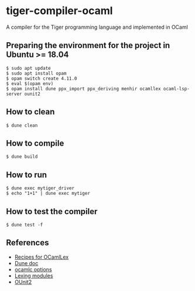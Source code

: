 # tiger-compiler-ocaml

A compiler for the Tiger programming language and implemented in OCaml

## Preparing the environment for the project in Ubuntu >= 18.04

```
$ sudo apt update
$ sudo apt install opam
$ opam switch create 4.11.0
$ eval $(opam env)
$ opam install dune ppx_import ppx_deriving menhir ocamllex ocaml-lsp-server ounit2
```

## How to clean

```
$ dune clean
```

## How to compile

```
$ dune build
```

## How to run

```
$ dune exec mytiger_driver
$ echo "1+1" | dune exec mytiger
```

## How to test the compiler

```
$ dune test -f
```

## References

 - [Recipes for OCamlLex](https://medium.com/@huund/recipes-for-ocamllex-bb4efa0afe53)
 - [Dune doc](https://dune.readthedocs.io/en/stable/index.html)
 - [ocamlc options](https://ocaml.jp/refman/ch08s02.html)
 - [Lexing modules](https://ocaml.jp/?Lexing)
 - [OUnit2](https://github.com/gildor478/ounit)
